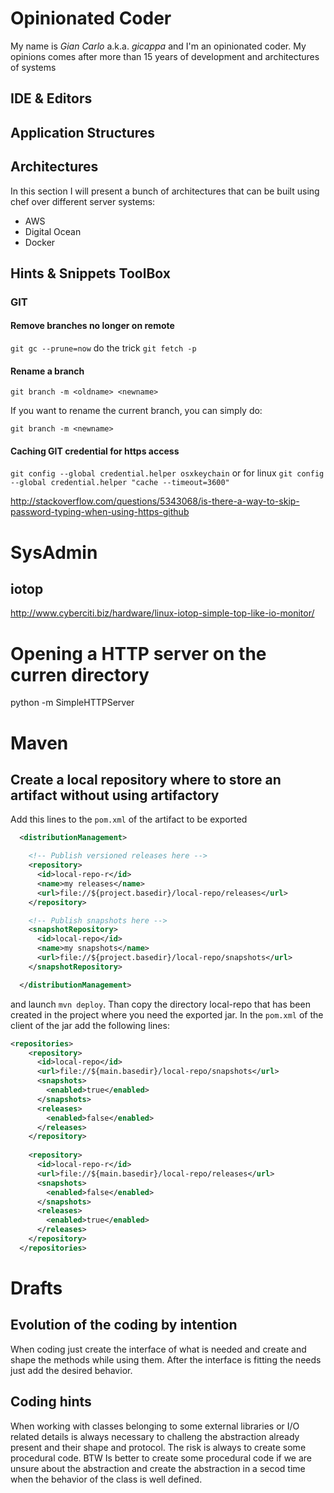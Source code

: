# Opinionated Coder
My name is _Gian Carlo_ a.k.a. *gicappa* and I'm an opinionated coder. My opinions comes after more than 15 years of development and architectures of systems 

## IDE & Editors
## Application Structures
## Architectures
In this section I will present a bunch of architectures that can be built using chef over different server systems:
* AWS
* Digital Ocean
* Docker

## Hints & Snippets ToolBox
### GIT
#### Remove branches no longer on remote
```git gc --prune=now``` do the trick
```git fetch -p```
#### Rename a branch
````git branch -m <oldname> <newname>````

If you want to rename the current branch, you can simply do:

````git branch -m <newname>````

#### Caching GIT credential for https access
```git config --global credential.helper osxkeychain```
or for linux
```git config --global credential.helper "cache --timeout=3600"```

http://stackoverflow.com/questions/5343068/is-there-a-way-to-skip-password-typing-when-using-https-github

# SysAdmin
## iotop 
http://www.cyberciti.biz/hardware/linux-iotop-simple-top-like-io-monitor/

# Opening a HTTP server on the curren directory
python -m SimpleHTTPServer

# Maven 
## Create a local repository where to store an artifact without using artifactory
Add this lines to the ```pom.xml``` of the artifact to be exported 
```xml
  <distributionManagement>

    <!-- Publish versioned releases here -->
    <repository>
      <id>local-repo-r</id>
      <name>my releases</name>
      <url>file://${project.basedir}/local-repo/releases</url>
    </repository>

    <!-- Publish snapshots here -->
    <snapshotRepository>
      <id>local-repo</id>
      <name>my snapshots</name>
      <url>file://${project.basedir}/local-repo/snapshots</url>
    </snapshotRepository>

  </distributionManagement>
```
and launch ```mvn deploy```. Than copy the directory local-repo that has been created in the project where you need the exported jar. In the ```pom.xml``` of the client of the jar add the following lines:
```xml
<repositories>
    <repository>
      <id>local-repo</id>
      <url>file://${main.basedir}/local-repo/snapshots</url>
      <snapshots>
        <enabled>true</enabled>
      </snapshots>
      <releases>
        <enabled>false</enabled>
      </releases>
    </repository>
    
    <repository>
      <id>local-repo-r</id>
      <url>file://${main.basedir}/local-repo/releases</url>
      <snapshots>
        <enabled>false</enabled>
      </snapshots>
      <releases>
        <enabled>true</enabled>
      </releases>
    </repository>
  </repositories>
```

# Drafts
## Evolution of the coding by intention
When coding just create the interface of what is needed and create and shape the methods while using them. After the interface is fitting the needs just add the desired behavior.

## Coding hints 
When working with classes belonging to some external libraries or I/O related details is always necessary to challeng the abstraction already present and their shape and protocol. The risk is always to create some procedural code. BTW Is better to create some procedural code if we are unsure about the abstraction and create the abstraction in a secod time when the behavior of the class is well defined.
